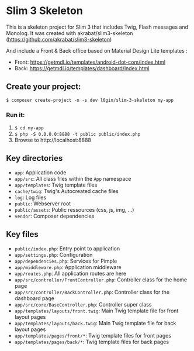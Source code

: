 # Slim 3 Skeleton

This is a skeleton project for Slim 3 that includes Twig, Flash messages and Monolog.
It was created with akrabat/slim3-skeleton (https://github.com/akrabat/slim3-skeleton)

And include a Front & Back office based on Material Design Lite templates : 
* Front: https://getmdl.io/templates/android-dot-com/index.html
* Back: https://getmdl.io/templates/dashboard/index.html

## Create your project:

    $ composer create-project -n -s dev l0gin/slim-3-skeleton my-app

### Run it:

1. `$ cd my-app`
2. `$ php -S 0.0.0.0:8888 -t public public/index.php`
3. Browse to http://localhost:8888

## Key directories

* `app`: Application code
* `app/src`: All class files within the `App` namespace
* `app/templates`: Twig template files
* `cache/twig`: Twig's Autocreated cache files
* `log`: Log files
* `public`: Webserver root
* `public/assets`: Public ressources (css, js, img, ...)
* `vendor`: Composer dependencies

## Key files

* `public/index.php`: Entry point to application
* `app/settings.php`: Configuration
* `app/dependencies.php`: Services for Pimple
* `app/middleware.php`: Application middleware
* `app/routes.php`: All application routes are here
* `app/src/controller/FrontController.php`: Controller class for the home page
* `app/src/controller/BackController.php`: Controller class for the dashboard page
* `app/src/core/BaseController.php`: Controller super class
* `app/templates/layouts/front.twig`: Main Twig template file for front layout pages
* `app/templates/layouts/back.twig`: Main Twig template file for back layout pages
* `app/templates/pages/front/*`: Twig template files for front pages
* `app/templates/pages/back/*`: Twig template files for back pages
